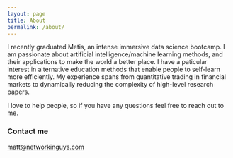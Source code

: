 ```yaml
---
layout: page
title: About
permalink: /about/
---
```




I recently graduated Metis, an intense immersive data science bootcamp. I am passionate about artificial intelligence/machine learning methods, and their applications to make the world a better place. I have a paticular interest in alternative education methods that enable people to self-learn more efficiently. My experience spans from quantitative trading in financial markets to dynamically reducing the complexity of high-level research papers.

I love to help people, so  if you have any questions feel free to reach out to me.

### Contact me

[matt@networkinguys.com](mailto:matt@networkinguys.com)
